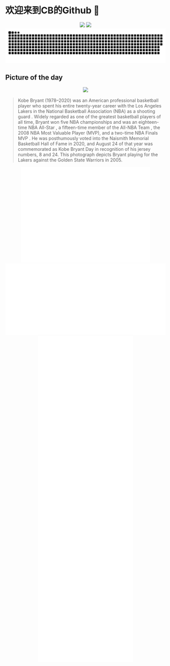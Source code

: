 
# 欢迎来到CB的Github 👋

<div align="center">
  <img height="137px" src="https://github-readme-stats.vercel.app/api?username=SuperCB&show_icons=true&theme=radical" />
  <img height="137px" src="https://github-readme-stats.vercel.app/api/top-langs/?username=SuperCB&hide_title=true&hide_border=true&layout=compact&langs_count=6&text_color=000&icon_color=fff" />
</div>


<div align="center">
    <img src="./contribution-snake/github-contribution-grid-snake.svg" />
</div>



## Picture of the day
<div align="center">
  <img width=400px src="https://upload.wikimedia.org/wikipedia/commons/thumb/4/4e/Kobe_Bryant_7144_adjusted.jpg/450px-Kobe_Bryant_7144_adjusted.jpg" />
</div>

>Kobe Bryant  (1978–2020) was an American professional  basketball  player who spent his entire twenty-year career with the  Los Angeles Lakers  in the  National Basketball Association  (NBA) as a  shooting guard . Widely regarded as one of the greatest basketball players of all time, Bryant won five  NBA championships  and was an eighteen-time  NBA All-Star , a fifteen-time member of the  All-NBA Team , the 2008  NBA Most Valuable Player  (MVP), and a two-time  NBA Finals MVP . He was posthumously voted into the  Naismith Memorial Basketball Hall of Fame  in 2020, and August 24 of that year was commemorated as  Kobe Bryant Day  in recognition of his jersey numbers, 8 and 24. This photograph depicts Bryant playing for the Lakers against the  Golden State Warriors  in 2005.



<div align="center">
  <img height="300px" src="base_metrics.svg" />
  <img  src="metrics.plugin.calendar.full.svg" />
</div>


<div align="center">
  <img  src="plugin_metrics.svg" /> 
</div>
